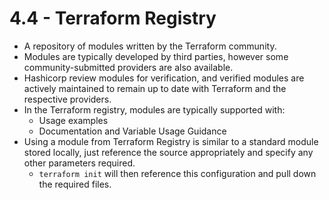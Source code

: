 # 4.4 - Terraform Registry

- A repository of modules written by the Terraform community.
- Modules are typically developed by third parties, however some community-submitted providers are also available.
- Hashicorp review modules for verification, and verified modules are actively maintained to remain up to date with Terraform and the respective providers.
- In the Terraform registry, modules are typically supported with:
  - Usage examples
  - Documentation and Variable Usage Guidance
- Using a module from Terraform Registry is similar to a standard module stored locally, just reference the source appropriately and specify any other parameters required.
  - `terraform init` will then reference this configuration and pull down the required files.
